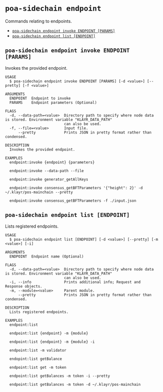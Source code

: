 # `poa-sidechain endpoint`

Commands relating to endpoints.

- [`poa-sidechain endpoint invoke ENDPOINT [PARAMS]`](#poa-sidechain-endpoint-invoke-endpoint-params)
- [`poa-sidechain endpoint list [ENDPOINT]`](#poa-sidechain-endpoint-list-endpoint)

## `poa-sidechain endpoint invoke ENDPOINT [PARAMS]`

Invokes the provided endpoint.

```
USAGE
  $ poa-sidechain endpoint invoke ENDPOINT [PARAMS] [-d <value>] [--pretty] [-f <value>]

ARGUMENTS
  ENDPOINT  Endpoint to invoke
  PARAMS    Endpoint parameters (Optional)

FLAGS
  -d, --data-path=<value>  Directory path to specify where node data is stored. Environment variable "KLAYR_DATA_PATH"
                           can also be used.
  -f, --file=<value>       Input file.
      --pretty             Prints JSON in pretty format rather than condensed.

DESCRIPTION
  Invokes the provided endpoint.

EXAMPLES
  endpoint:invoke {endpoint} {parameters}

  endpoint:invoke --data-path --file

  endpoint:invoke generator_getAllKeys

  endpoint:invoke consensus_getBFTParameters '{"height": 2}' -d ~/.klayr/pos-mainchain --pretty

  endpoint:invoke consensus_getBFTParameters -f ./input.json
```

## `poa-sidechain endpoint list [ENDPOINT]`

Lists registered endpoints.

```
USAGE
  $ poa-sidechain endpoint list [ENDPOINT] [-d <value>] [--pretty] [-m <value>] [-i]

ARGUMENTS
  ENDPOINT  Endpoint name (Optional)

FLAGS
  -d, --data-path=<value>  Directory path to specify where node data is stored. Environment variable "KLAYR_DATA_PATH"
                           can also be used.
  -i, --info               Prints additional info; Request and Response objects.
  -m, --module=<value>     Parent module.
      --pretty             Prints JSON in pretty format rather than condensed.

DESCRIPTION
  Lists registered endpoints.

EXAMPLES
  endpoint:list

  endpoint:list {endpoint} -m {module}

  endpoint:list {endpoint} -m {module} -i

  endpoint:list -m validator

  endopint:list getBalance

  endpoint:list get -m token

  endpoint:list getBalances -m token -i --pretty

  endpoint:list getBalances -m token -d ~/.klayr/pos-mainchain
```
